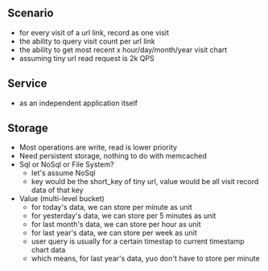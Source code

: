 ## Scenario
- for every visit of a url link, record as one visit
- the ability to query visit count per url link
- the ability to get most recent x hour/day/month/year visit chart
- assuming tiny url read request is 2k QPS

## Service
- as an independent application itself

## Storage
- Most operations are write, read is lower priority
- Need persistent storage, nothing to do with memcached
- Sql or NoSql or File System?
	- let's assume NoSql
	- key would be the short_key of tiny url, value would be all visit record data of that key
- Value (multi-level bucket)
	- for today's data, we can store per minute as unit
	- for yesterday's data, we can store per 5 minutes as unit
	- for last month's data, we can store per hour as unit
	- for last year's data, we can store per week as unit
	- user query is usually for a certain timestap to current timestamp chart data
	- which means, for last year's data, yuo don't have to store per minute

<!--stackedit_data:
eyJoaXN0b3J5IjpbMTc2Mzg4NjAwNSw3MzA5OTgxMTZdfQ==
-->